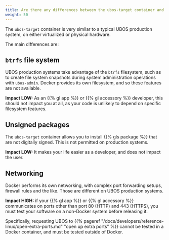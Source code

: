 ```yaml
---
title: Are there any differences between the ubos-target container and a typical UBOS production system?
weight: 50
---
```


The `ubos-target` container is very similar to a typical UBOS production system,
on either virtualized or physical hardware.

The main differences are:

## `btrfs` file system

UBOS production systems take advantage of the `btrfs` filesystem, such as
to create file system snapshots during system administration operations with
`ubos-admin`. Docker provides its own filesystem, and so these features are
not available.

**Impact LOW:** As an {{% gl app %}} or {{% gl accessory %}} developer, this should not
impact you at all, as your code is unlikely to depend on specific filesystem
features.

## Unsigned packages

The `ubos-target` container allows you to install {{% gls package %}}
that are not digitally signed. This is not permitted on production systems.

**Impact LOW:** It makes your life easier as a developer, and does not impact
the user.

## Networking

Docker performs its own networking, with complex port forwarding setups,
firewall rules and the like. Those are different on UBOS production systems.

**Impact HIGH:** if your {{% gl app %}} or {{% gl accessory %}} communicates on ports
other than port 80 (HTTP) and 443 (HTTPS), you must test your software
on a non-Docker system before releasing it.

Specifically, requesting UBOS to
{{% pageref "/docs/developers/reference-linux/open-extra-ports.md" "open up extra ports" %}}
cannot be tested in a Docker container, and must be tested outside of Docker.
